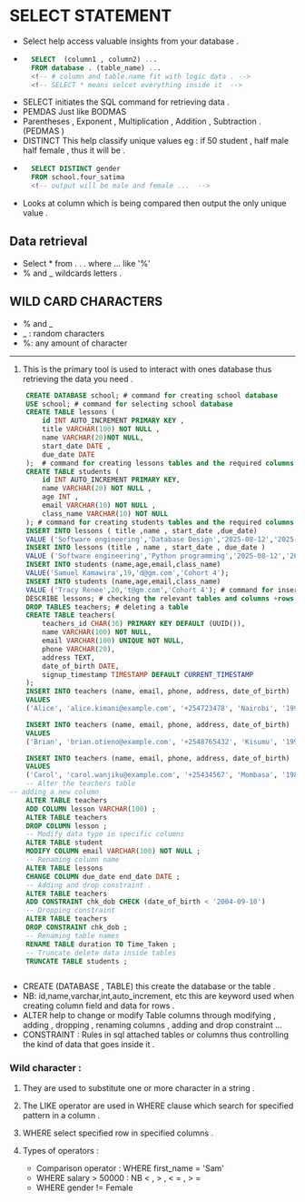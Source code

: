 # SELECT STATEMENT 

- Select help access valuable insights from your database .
- ```sql
    SELECT  (column1 , column2) ...
    FROM database . (table_name) ...
    <!-- # column and table.name fit with logic data . --> 
    <!-- SELECT * means selcet everything inside it  -->
    ```
- SELECT initiates the SQL command for retrieving data .
- PEMDAS Just like BODMAS 
- Parentheses , Exponent , Multiplication , Addition , Subtraction . (PEDMAS )
- DISTINCT This help classify unique values eg : if 50 student , half male half female ,  thus it will be .
- ```sql
    SELECT DISTINCT gender 
    FROM school.four_satima 
    <!-- output will be male and female ...  -->
    ```
- Looks at column which is being compared then output the only unique value .

## Data retrieval 
- Select * from . . . where ... like '%'
- % and _ wildcards letters .

## WILD CARD CHARACTERS 
- % and _
- _ : random characters 
- %: any amount of character 

___

1) This is the primary tool is used to interact with ones database thus retrieving the data you need .
```sql
    CREATE DATABASE school; # command for creating school database 
    USE school; # command for selecting school database 
    CREATE TABLE lessons (
        id INT AUTO_INCREMENT PRIMARY KEY ,
        title VARCHAR(100) NOT NULL ,
        name VARCHAR(20)NOT NULL,
        start_date DATE ,
        due_date DATE 
    );  # command for creating lessons tables and the required columns .
    CREATE TABLE students (
        id INT AUTO_INCREMENT PRIMARY KEY,
        name VARCHAR(20) NOT NULL ,
        age INT ,
        email VARCHAR(10) NOT NULL ,
        class_name VARCHAR(10) NOT NULL
    ); # command for creating students tables and the required columns .
    INSERT INTO lessons ( title ,name , start_date ,due_date)
    VALUE ('Software engineering','Database Design','2025-08-12','2025-11-12');
    INSERT INTO lessons (title , name , start_date , due_date )
    VALUE ('Software engineering','Python programming','2025-08-12','2025-11-12');
    INSERT INTO students (name,age,email,class_name)
    VALUE('Samuel Kamawira',19,'d@gm.com','Cohort 4');
    INSERT INTO students (name,age,email,class_name)
    VALUE ('Tracy Renee',20,'t@gm.com','Cohort 4'); # command for inserting data (row) inside the created columns.
    DESCRIBE lessons; # checking the relevant tables and columns +rows created .
    DROP TABLES teachers; # deleting a table 
    CREATE TABLE teachers(
        teachers_id CHAR(36) PRIMARY KEY DEFAULT (UUID()),
        name VARCHAR(100) NOT NULL,
        email VARCHAR(100) UNIQUE NOT NULL,
        phone VARCHAR(20),
        address TEXT,
        date_of_birth DATE,
        signup_timestamp TIMESTAMP DEFAULT CURRENT_TIMESTAMP
    );
    INSERT INTO teachers (name, email, phone, address, date_of_birth)
    VALUES
    ('Alice', 'alice.kimani@example.com', '+254723478', 'Nairobi', '1995-08-10');

    INSERT INTO teachers (name, email, phone, address, date_of_birth)
    VALUES
    ('Brian', 'brian.otieno@example.com', '+2548765432', 'Kisumu', '1990-02-25');

    INSERT INTO teachers (name, email, phone, address, date_of_birth)
    VALUES
    ('Carol', 'carol.wanjiku@example.com', '+25434567', 'Mombasa', '1988-12-15');
    -- Alter the teachers table 
-- adding a new column 
    ALTER TABLE teachers 
    ADD COLUMN lesson VARCHAR(100) ;
    ALTER TABLE teachers 
    DROP COLUMN lesson ;
    -- Modify data type in specific columns 
    ALTER TABLE student 
    MODIFY COLUMN email VARCHAR(100) NOT NULL ;
    -- Renaming column name 
    ALTER TABLE lessons 
    CHANGE COLUMN due_date end_date DATE ;
    -- Adding and drop constraint .
    ALTER TABLE teachers 
    ADD CONSTRAINT chk_dob CHECK (date_of_birth < '2004-09-10')
    -- Dropping constraint 
    ALTER TABLE teachers
    DROP CONSTRAINT chk_dob ;
    -- Renaming table names 
    RENAME TABLE duration TO Time_Taken ;
    -- Truncate delete data inside tables 
    TRUNCATE TABLE students ;



```
- CREATE (DATABASE , TABLE) this create the database or the table .
- NB: id,name,varchar,int,auto_increment, etc this are keyword used when creating column field and data for rows .
- ALTER help to change or modify Table columns through modifying , adding , dropping , renaming columns , adding and drop constraint ... 
- CONSTRAINT : Rules in sql attached tables or columns thus controlling the kind of data that goes inside it .

### Wild character :
1) They are used to substitute one or more character in a string .
2) The LIKE operator are used in WHERE clause which search for specified pattern in a column .
3) WHERE select specified row in specified columns .

4) Types of operators :

    - Comparison operator :    WHERE first_name = 'Sam'
    - WHERE salary > 50000 : NB < , > , < = , > =
    - WHERE gender != Female 
    

    
